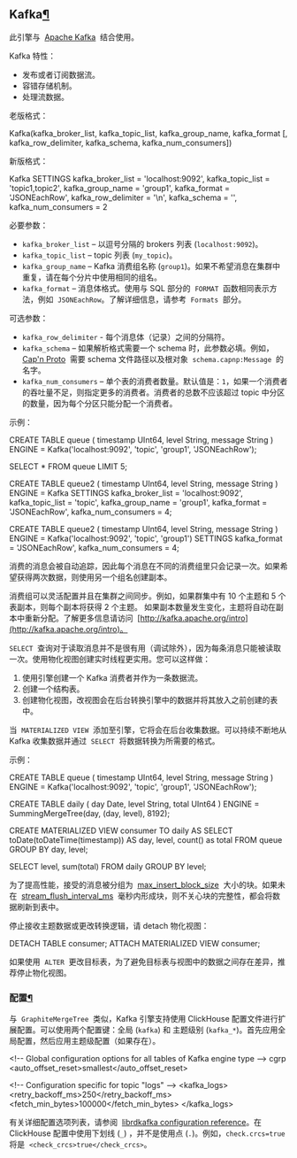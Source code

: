 ## Kafka[¶](https://clickhouse.yandex/docs/zh/single/#kafka "Permanent link")

此引擎与  [Apache Kafka](http://kafka.apache.org/)  结合使用。

Kafka 特性：

- 发布或者订阅数据流。
- 容错存储机制。
- 处理流数据。

老版格式：

Kafka(kafka_broker_list, kafka_topic_list, kafka_group_name, kafka_format
\[, kafka_row_delimiter, kafka_schema, kafka_num_consumers\])

新版格式：

Kafka SETTINGS
kafka_broker_list = 'localhost:9092',
kafka_topic_list = 'topic1,topic2',
kafka_group_name = 'group1',
kafka_format = 'JSONEachRow',
kafka_row_delimiter = '\\n',
kafka_schema = '',
kafka_num_consumers = 2

必要参数：

- `kafka_broker_list` – 以逗号分隔的 brokers 列表 (`localhost:9092`)。
- `kafka_topic_list` – topic 列表 (`my_topic`)。
- `kafka_group_name` – Kafka 消费组名称 (`group1`)。如果不希望消息在集群中重复，请在每个分片中使用相同的组名。
- `kafka_format` – 消息体格式。使用与 SQL 部分的  `FORMAT`  函数相同表示方法，例如  `JSONEachRow`。了解详细信息，请参考  `Formats`  部分。

可选参数：

- `kafka_row_delimiter` \- 每个消息体（记录）之间的分隔符。
- `kafka_schema` – 如果解析格式需要一个 schema 时，此参数必填。例如，[Cap'n Proto](https://capnproto.org/)  需要 schema 文件路径以及根对象  `schema.capnp:Message`  的名字。
- `kafka_num_consumers` – 单个表的消费者数量。默认值是：`1`，如果一个消费者的吞吐量不足，则指定更多的消费者。消费者的总数不应该超过 topic 中分区的数量，因为每个分区只能分配一个消费者。

示例：

CREATE TABLE queue (
timestamp UInt64,
level String,
message String
) ENGINE = Kafka('localhost:9092', 'topic', 'group1', 'JSONEachRow');

SELECT \* FROM queue LIMIT 5;

CREATE TABLE queue2 (
timestamp UInt64,
level String,
message String
) ENGINE = Kafka SETTINGS kafka_broker_list = 'localhost:9092',
kafka_topic_list = 'topic',
kafka_group_name = 'group1',
kafka_format = 'JSONEachRow',
kafka_num_consumers = 4;

CREATE TABLE queue2 (
timestamp UInt64,
level String,
message String
) ENGINE = Kafka('localhost:9092', 'topic', 'group1')
SETTINGS kafka_format = 'JSONEachRow',
kafka_num_consumers = 4;

消费的消息会被自动追踪，因此每个消息在不同的消费组里只会记录一次。如果希望获得两次数据，则使用另一个组名创建副本。

消费组可以灵活配置并且在集群之间同步。例如，如果群集中有 10 个主题和 5 个表副本，则每个副本将获得 2 个主题。 如果副本数量发生变化，主题将自动在副本中重新分配。了解更多信息请访问  [http://kafka.apache.org/intro](http://kafka.apache.org/intro)。

`SELECT`  查询对于读取消息并不是很有用（调试除外），因为每条消息只能被读取一次。使用物化视图创建实时线程更实用。您可以这样做：

1.  使用引擎创建一个 Kafka 消费者并作为一条数据流。
2.  创建一个结构表。
3.  创建物化视图，改视图会在后台转换引擎中的数据并将其放入之前创建的表中。

当  `MATERIALIZED VIEW`  添加至引擎，它将会在后台收集数据。可以持续不断地从 Kafka 收集数据并通过  `SELECT`  将数据转换为所需要的格式。

示例：

CREATE TABLE queue (
timestamp UInt64,
level String,
message String
) ENGINE = Kafka('localhost:9092', 'topic', 'group1', 'JSONEachRow');

CREATE TABLE daily (
day Date,
level String,
total UInt64
) ENGINE = SummingMergeTree(day, (day, level), 8192);

CREATE MATERIALIZED VIEW consumer TO daily
AS SELECT toDate(toDateTime(timestamp)) AS day, level, count() as total
FROM queue GROUP BY day, level;

SELECT level, sum(total) FROM daily GROUP BY level;

为了提高性能，接受的消息被分组为  [max_insert_block_size](https://clickhouse.yandex/docs/zh/single/#settings-max_insert_block_size)  大小的块。如果未在  [stream_flush_interval_ms](https://clickhouse.yandex/docs/zh/single/#../settings/settings/)  毫秒内形成块，则不关心块的完整性，都会将数据刷新到表中。

停止接收主题数据或更改转换逻辑，请 detach 物化视图：

DETACH TABLE consumer;
ATTACH MATERIALIZED VIEW consumer;

如果使用  `ALTER`  更改目标表，为了避免目标表与视图中的数据之间存在差异，推荐停止物化视图。

### 配置[¶](https://clickhouse.yandex/docs/zh/single/#pei-zhi "Permanent link")

与  `GraphiteMergeTree`  类似，Kafka 引擎支持使用 ClickHouse 配置文件进行扩展配置。可以使用两个配置键：全局 (`kafka`) 和 主题级别 (`kafka_*`)。首先应用全局配置，然后应用主题级配置（如果存在）。

<!\-\- Global configuration options for all tables of Kafka engine type -->
<kafka>
<debug>cgrp</debug>
<auto_offset_reset>smallest</auto_offset_reset>
</kafka>

<!\-\- Configuration specific for topic "logs" -->
<kafka_logs>
<retry_backoff_ms>250</retry_backoff_ms>
<fetch_min_bytes>100000</fetch_min_bytes>
</kafka_logs>

有关详细配置选项列表，请参阅  [librdkafka configuration reference](https://github.com/edenhill/librdkafka/blob/master/CONFIGURATION.md)。在 ClickHouse 配置中使用下划线 (`_`) ，并不是使用点 (`.`)。例如，`check.crcs=true`  将是  `<check_crcs>true</check_crcs>`。
